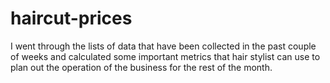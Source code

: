 # haircut-prices
I went through the lists of data that have been collected in the past couple of weeks and calculated some important metrics that hair stylist can use to plan out the operation of the business for the rest of the month.
